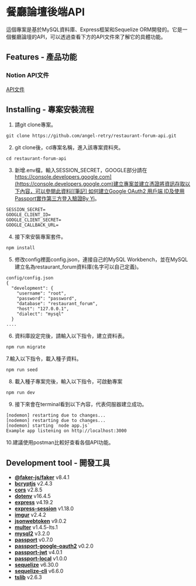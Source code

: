 # 餐廳論壇後端API
這個專案是基於MySQL資料庫、Express框架和Sequelize ORM開發的。它是一個餐廳論壇的API，可以透過查看下方的API文件來了解它的具體功能。

## Features - 產品功能
### Notion API文件
[API文件](https://www.notion.so/Restaurant-Forum-API-7f147e42d7994259a97e3d74416a9253?pvs=4)

## Installing - 專案安裝流程
1. 請git clone專案。
```
git clone https://github.com/angel-retry/restaurant-forum-api.git
```
2. git clone後，cd專案名稱，進入該專案資料夾。
```
cd restaurant-forum-api
```
3. 新增.env檔，輸入SESSION_SECRET，GOOGLE部分請在[https://console.developers.google.com](https://console.developers.google.com)建立專案並建立憑證將資訊存取以下內容，可以參閱此資料[[筆記] 如何建立Google OAuth2 用戶端 ID及使用Passport實作第三方登入驗證By Yi](https://mt5718214.medium.com/%E7%AD%86%E8%A8%98-%E5%A6%82%E4%BD%95%E5%BB%BA%E7%AB%8Bgoogle-oauth2-%E7%94%A8%E6%88%B6%E7%AB%AF-id%E5%8F%8A%E4%BD%BF%E7%94%A8passport%E5%AF%A6%E4%BD%9C%E7%AC%AC%E4%B8%89%E6%96%B9%E7%99%BB%E5%85%A5%E9%A9%97%E8%AD%89-5ec7846dc6ad)。
```
SESSION_SECRET=
GOOGLE_CLIENT_ID=
GOOGLE_CLIENT_SECRET=
GOOGLE_CALLBACK_URL=
```
4. 接下來安裝專案套件。
```
npm install
```
5. 修改config裡面config.json，連接自己的MySQL Workbench，並在MySQL建立名為restaurant_forum資料庫(名字可以自己定義)。
```
config/config.json
{
  "development": {
    "username": "root",
    "password": "password",
    "database": "restaurant_forum",
    "host": "127.0.0.1",
    "dialect": "mysql"
  }
....
```
6. 資料庫設定完後，請輸入以下指令，建立資料表。
```
npm run migrate
```
7.輸入以下指令，載入種子資料。
```
npm run seed
```
8. 載入種子專案完後，輸入以下指令，可啟動專案
```
npm run dev
```
9. 接下來會在terminal看到以下內容，代表伺服器建立成功。
```
[nodemon] restarting due to changes...
[nodemon] restarting due to changes...
[nodemon] starting `node app.js`
Example app listening on http://localhost:3000
```
10.建議使用postman比較好查看各個API功能。

## Development tool - 開發工具
- **[@faker-js/faker](https://www.npmjs.com/package/@faker-js/faker)** v8.4.1
- **[bcryptjs](https://www.npmjs.com/package/bcryptjs)** v2.4.3
- **[cors](https://www.npmjs.com/package/cors)** v2.8.5
- **[dotenv](https://www.npmjs.com/package/dotenv)** v16.4.5
- **[express](https://www.npmjs.com/package/express)** v4.19.2
- **[express-session](https://www.npmjs.com/package/express-session)** v1.18.0
- **[imgur](https://www.npmjs.com/package/imgur)** v2.4.2
- **[jsonwebtoken](https://www.npmjs.com/package/jsonwebtoken)** v9.0.2
- **[multer](https://www.npmjs.com/package/multer)** v1.4.5-lts.1
- **[mysql2](https://www.npmjs.com/package/mysql2)** v3.2.0
- **[passport](https://www.npmjs.com/package/passport)** v0.7.0
- **[passport-google-oauth2](https://www.npmjs.com/package/passport-google-oauth2)** v0.2.0
- **[passport-jwt](https://www.npmjs.com/package/passport-jwt)** v4.0.1
- **[passport-local](https://www.npmjs.com/package/passport-local)** v1.0.0
- **[sequelize](https://www.npmjs.com/package/sequelize)** v6.30.0
- **[sequelize-cli](https://www.npmjs.com/package/sequelize-cli)** v6.6.0
- **[tslib](https://www.npmjs.com/package/tslib)** v2.6.3
